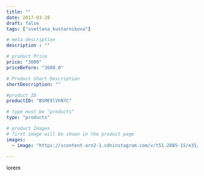 ```yaml
---
title: ""
date: 2017-03-28
draft: false
tags: ["svetlana_kustarnikova"]

# meta description
description : ""

# product Price
price: "3000"
priceBefore: "3600.0"

# Product Short Description
shortDescription: ""

#product ID
productID: "BSME9lVhN7C"

# type must be "products"
type: "products"

# product Images
# first image will be shown in the product page
images:
  - image: "https://scontent-arn2-1.cdninstagram.com/v/t51.2885-15/e35/17586840_1299897573411610_3537983244270043136_n.jpg?se=7&tp=1&_nc_ht=scontent-arn2-1.cdninstagram.com&_nc_cat=110&_nc_ohc=6z2VwxE-q-YAX9pHW_N&ccb=7-4&oh=504dcb6f77ac34b267fe588639c09fa7&oe=60842687&ig_cache_key=MTQ4MDU4MDIwMTY2MTY1MjY3NA%3D%3D.2-ccb7-4"

---
```

lorem
